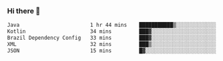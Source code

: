 ### Hi there 👋

<!--START_SECTION:waka-->

```txt
Java                       1 hr 44 mins    ███████████▒░░░░░░░░░░░░░   44.86 %
Kotlin                     34 mins         ███▓░░░░░░░░░░░░░░░░░░░░░   14.77 %
Brazil Dependency Config   33 mins         ███▓░░░░░░░░░░░░░░░░░░░░░   14.25 %
XML                        32 mins         ███▒░░░░░░░░░░░░░░░░░░░░░   13.84 %
JSON                       15 mins         █▓░░░░░░░░░░░░░░░░░░░░░░░   06.72 %
```

<!--END_SECTION:waka-->

<!--
**jerry-shao/jerry-shao** is a ✨ _special_ ✨ repository because its `README.md` (this file) appears on your GitHub profile.

Here are some ideas to get you started:

- 🔭 I’m currently working on ...
- 🌱 I’m currently learning ...
- 👯 I’m looking to collaborate on ...
- 🤔 I’m looking for help with ...
- 💬 Ask me about ...
- 📫 How to reach me: ...
- 😄 Pronouns: ...
- ⚡ Fun fact: ...
-->
